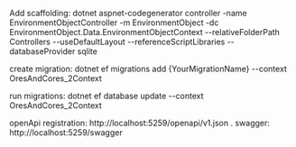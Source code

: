 
Add scaffolding:
dotnet aspnet-codegenerator controller -name EnvironmentObjectController -m EnvironmentObject -dc EnvironmentObject.Data.EnvironmentObjectContext --relativeFolderPath Controllers --useDefaultLayout --referenceScriptLibraries --databaseProvider sqlite

create migration:
dotnet ef migrations add {YourMigrationName} --context OresAndCores_2Context

run migrations:
dotnet ef database update --context OresAndCores_2Context

openApi registration: http://localhost:5259/openapi/v1.json . 
swagger:  http://localhost:5259/swagger
